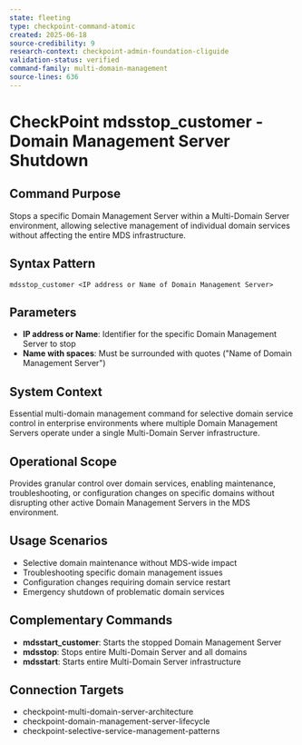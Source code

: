 ```yaml
---
state: fleeting
type: checkpoint-command-atomic
created: 2025-06-18
source-credibility: 9
research-context: checkpoint-admin-foundation-cliguide
validation-status: verified
command-family: multi-domain-management
source-lines: 636
---
```


# CheckPoint mdsstop_customer - Domain Management Server Shutdown

## Command Purpose
Stops a specific Domain Management Server within a Multi-Domain Server environment, allowing selective management of individual domain services without affecting the entire MDS infrastructure.

## Syntax Pattern
```
mdsstop_customer <IP address or Name of Domain Management Server>
```

## Parameters
- **IP address or Name**: Identifier for the specific Domain Management Server to stop
- **Name with spaces**: Must be surrounded with quotes ("Name of Domain Management Server")

## System Context
Essential multi-domain management command for selective domain service control in enterprise environments where multiple Domain Management Servers operate under a single Multi-Domain Server infrastructure.

## Operational Scope
Provides granular control over domain services, enabling maintenance, troubleshooting, or configuration changes on specific domains without disrupting other active Domain Management Servers in the MDS environment.

## Usage Scenarios
- Selective domain maintenance without MDS-wide impact
- Troubleshooting specific domain management issues
- Configuration changes requiring domain service restart
- Emergency shutdown of problematic domain services

## Complementary Commands
- **mdsstart_customer**: Starts the stopped Domain Management Server
- **mdsstop**: Stops entire Multi-Domain Server and all domains
- **mdsstart**: Starts entire Multi-Domain Server infrastructure

## Connection Targets
- checkpoint-multi-domain-server-architecture
- checkpoint-domain-management-server-lifecycle
- checkpoint-selective-service-management-patterns